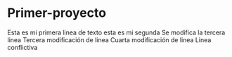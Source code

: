 # Primer-proyecto
Esta es mi primera linea de texto
esta es mi segunda
Se modifica la tercera linea
Tercera modificación de linea
Cuarta modificación de linea
Linea conflictiva 
